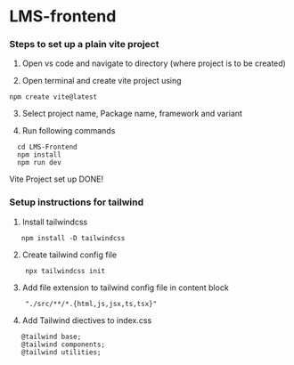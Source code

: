 # LMS-frontend
### Steps to set up a plain vite project

1. Open vs code and navigate to directory (where project is to be created)

2. Open terminal and create vite project using

```
npm create vite@latest

```

3. Select project name, Package name, framework and variant

4. Run following commands

```
  cd LMS-Frontend
  npm install
  npm run dev

```

Vite Project set up DONE!

### Setup instructions for tailwind
1. Install tailwindcss

```
   npm install -D tailwindcss
```
2. Create tailwind config file

```
    npx tailwindcss init
```
3. Add file extension to tailwind config file in content block

```
    "./src/**/*.{html,js,jsx,ts,tsx}"
```
4. Add Tailwind diectives to index.css

```
   @tailwind base;
   @tailwind components;
   @tailwind utilities;
```